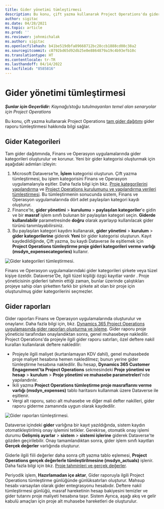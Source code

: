 ```yaml
---
title: Gider yönetimi tümleştirmesi
description: Bu konu, çift yazma kullanarak Project Operations'da gider raporu tümleştirmesi hakkında bilgi sağlar.
author: sigitac
ms.date: 04/28/2021
ms.topic: article
ms.prod: ''
ms.reviewer: johnmichalak
ms.author: sigitac
ms.openlocfilehash: b41be519dbfa89668712bc28ccb1888cd08c38a2
ms.sourcegitcommit: c0792bd65d92db25e0e8864879a19c4b93efb10c
ms.translationtype: HT
ms.contentlocale: tr-TR
ms.lasthandoff: 04/14/2022
ms.locfileid: "8585816"
---
```

# <a name="expense-management-integration"></a>Gider yönetimi tümleştirmesi

_**Şunlar için Geçerlidir:** Kaynağı/stoğu tutulmayanları temel alan senaryolar için Project Operations_

Bu konu, çift yazma kullanarak Project Operations [tam gider dağıtımı](../expense/expense-overview.md) gider raporu tümleştirmesi hakkında bilgi sağlar.

## <a name="expense-categories"></a>Gider Kategorileri

Tam gider dağıtımında, Finans ve Operasyon uygulamalarında gider kategorileri oluşturulur ve korunur. Yeni bir gider kategorisi oluşturmak için aşağıdaki adımları izleyin:

1. Microsoft Dataverse'te, **İşlem** kategorisi oluşturun. Çift yazma tümleştirmesi, bu işlem kategorisini Finans ve Operasyon uygulamalarıyla eşitler. Daha fazla bilgi için bkz. [Proje kategorilerini yapılandırma](/dynamics365/project-operations/project-accounting/configure-project-categories) ve [Project Operations kurulumunu ve yapılandırma verileri tümleştirmesi](resource-dual-write-setup-integration.md). Bu tümleştirmenin sonucunda sistem, Finans ve Operasyon uygulamalarında dört adet paylaşılan kategori kaydı oluşturur.
2. Finance'te, **gider yönetimi** > **kurulumu** > **paylaşılan kategoriler**'e gidin ve bir **masraf** işlem sınıfı bulunan bir paylaşılan kategori seçin. **Giderde kullanılabilir** parametresinde **doğru** olarak ayarlayıp kullanılacak gider türünü tanımlayabilirsiniz.
3. Bu paylaşılan kategori kaydını kullanarak, **gider yönetimi** > **kurulum** > **gider kategorilerine** giderek **Yeni** bir gider kategorisi oluşturun. Kayıt kaydedildiğinde, Çift yazma, bu kaydı Dataverse ile eşitlemek için **Project Operations tümleştirme proje gideri kategorileri verme varlığı (msdyn\_expensecategories)** kullanır.

  ![Gider kategorileri tümleştirmesi.](./media/DW6ExpenseCategories.png)

Finans ve Operasyon uygulamalarındaki gider kategorileri şirkete veya tüzel kişiye özeldir. Dataverse'De, ilgili tüzel kişiliği özgü kayıtlar vardır . Proje yöneticisinin giderleri tahmin ettiği zaman, bunlar üzerinde çalıştıkları projeye sahip olan şirketten farklı bir şirkete ait olan bir proje için oluşturulmuş gider kategorilerini seçmezler. 

## <a name="expense-reports"></a>Gider raporları

Gider raporları Finans ve Operasyon uygulamalarında oluşturulur ve onaylanır. Daha fazla bilgi için, bkz. [Dynamics 365 Project Operations uygulamasında gider raporları oluşturma ve işleme](/learn/modules/create-process-expense-reports/). Gider raporu proje yöneticisi tarafından onaylandıktan sonra, genel muhasebeye nakledilir. Project Operations'da projeyle ilgili gider raporu satırları, özel deftere nakil kuralları kullanılarak deftere nakledilir:

  - Projeyle ilgili maliyet (kurtarılamayan KDV dahil), genel muhasebede proje maliyet hesabına hemen nakledilmez; bunun yerine gider tümleştirme hesabına nakledilir. Bu hesap, **Dynamics 365 Customer Engagement'ta Project Operations** sekmesindeki **Proje yönetimi ve hesap** > **kurulum** > **Proje yönetimi ve muhasebe parametreleri**'nde yapılandırılır.
  - İkili yazma **Project Operations tümleştirme proje masraflarını verme varlığı (msdyn\_expenses)** tablo haritasını kullanmak üzere Dataverse ile eşitlenir.
  - Vergi alt raporu, satıcı alt muhasebe ve diğer mali defter nakilleri, gider raporu giderme zamanında uygun olarak kaydedilir.

  ![Gider raporları tümleştirmesi.](./media/DW6ExpenseReports.png)

Dataverse içindeki **gider** varlığına bir kayıt yazıldığında, sistem kaydın otomatikleştirilmiş onay işlemini tetikler. Gerekirse, otomatik onay işlemi durumu **Gelişmiş ayarlar** > **sistem** > **sistemi işlerine** giderek Dataverse'te gözden geçirilebilir. Onay tamamlandıktan sonra, gider işlem sınıfı kayıtları **Gerçek değerler** varlığında oluşturur.

Giderle ilgili fiili değerler daha sonra çift yazma tablo eşlemesi, **Project Operations gerçek değerlerle tümleştirilmesine (msdyn\_actuals)** işlenir. Daha fazla bilgi için bkz. [Proje tahminleri ve gerçek değerler](resource-dual-write-estimates-actuals.md).

Periyodik işlem, **Hazırlamadan içe aktar**, Gider raporuyla ilgili Project Operations tümleştirme günlüğünde günlüksatırları oluşturur. Mahsup hesabı varsayılan olarak gider entegrasyonu hesabıdır. Deftere nakil tümleştirmesi günlüğü, masraf hareketinin hesap bakiyesini temizler ve gider tutarını proje maliyeti hesabına taşır. Sistem Ayrıca, aşağı akış ve gelir kabulü amaçları için proje alt muhasebe hareketleri de oluşturulur.
